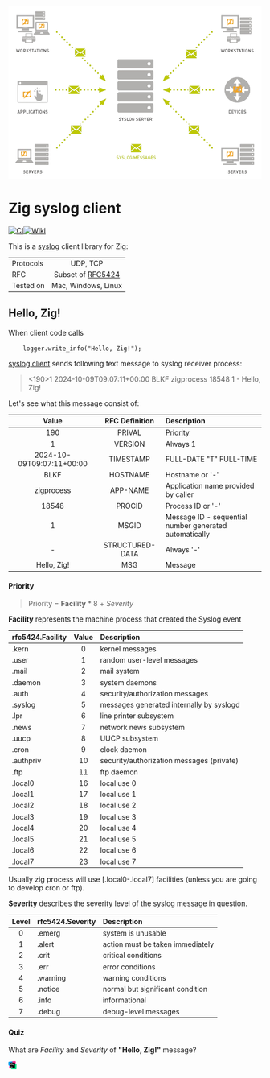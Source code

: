 ![](_logo/syslogzig-removebg.png)

# Zig syslog client

[![CI](https://github.com/g41797/syslog/actions/workflows/ci.yml/badge.svg)](https://github.com/g41797/syslog/actions/workflows/ci.yml)[![Wiki](https://img.shields.io/badge/Wikipedia-%23000000.svg?style=for-the-badge&logo=wikipedia&logoColor=white)](https://en.wikipedia.org/wiki/Syslog)


  This is a [syslog](https://en.wikipedia.org/wiki/Syslog) client library for Zig:

|           |                                                                    |
|-----------|:------------------------------------------------------------------:|
| Protocols |                              UDP, TCP                              |  
| RFC       | Subset of [RFC5424](https://datatracker.ietf.org/doc/html/rfc5424) |
| Tested on |       Mac, Windows, Linux                   |
  

## Hello, Zig!
     
When client code calls
```zig
    logger.write_info("Hello, Zig!");
```

[syslog client](src/syslog.zig) sends following text message to syslog receiver process:
>
> <190>1 2024-10-09T09:07:11+00:00 BLKF zigprocess 18548 1 - Hello, Zig!
> 
   
    
Let's see what this message consist of:
   
| Value | RFC Definition  | Description                                            |
|:-----------:|:---------------:|:-------------------------------------------------------|
|   190     |     PRIVAL      | [Priority](####priority)                               |
|   1     |     VERSION     | Always 1                                               |
|   2024-10-09T09:07:11+00:00     |    TIMESTAMP    | FULL-DATE "T" FULL-TIME                                |
|   BLKF     |    HOSTNAME     | Hostname or '-'                                        |
|   zigprocess     |    APP-NAME     | Application name provided by caller                    |
|   18548     |     PROCID      | Process ID or  '-'                                     |
|   1     |      MSGID      | Message ID - sequential number generated automatically |
|   -     | STRUCTURED-DATA | Always '-'                                             |
|   Hello, Zig!     |       MSG       | Message                                                |

   
     
#### Priority

>Priority = **Facility** * 8 + *Severity* 

**Facility** represents the machine process that created the Syslog event

| rfc5424.Facility      | Value | Description |
|:----------------------|  :---:           |          :--- |
| .kern                 | 0  |     kernel messages |
| .user                 | 1  |     random user-level messages |
| .mail                 | 2  |     mail system |
| .daemon               | 3  |     system daemons |
| .auth                 | 4  |     security/authorization messages |
| .syslog               | 5  |     messages generated internally by syslogd |
| .lpr                  | 6  |     line printer subsystem |
| .news                 | 7  |     network news subsystem |
| .uucp                 | 8  |     UUCP subsystem |
| .cron                 | 9  |     clock daemon |
| .authpriv             | 10 |     security/authorization messages (private) |
| .ftp                  | 11 |     ftp daemon |
| .local0               | 16 |     local use 0 |
| .local1               | 17 |     local use 1 |
| .local2               | 18 |     local use 2 |
| .local3               | 19 |     local use 3 |
| .local4               | 20 |     local use 4 |
| .local5               | 21 |     local use 5 |
| .local6               | 22 |     local use 6 |
| .local7               | 23 |     local use 7 |

Usually zig process will use [.local0-.local7] facilities 
(unless you are going to develop cron or ftp).
   
   

**Severity** describes the severity level of the syslog message in question.

| Level | rfc5424.Severity | Description |
| :---:          |:-----------------|          :--- |
|0| .emerg           |  system is unusable               |
|1| .alert           |  action must be taken immediately |
|2| .crit            |  critical conditions              |
|3| .err             |  error conditions                 |
|4| .warning         |  warning conditions               |
|5| .notice          |  normal but significant condition |
|6| .info            |  informational                    |
|7| .debug           |  debug-level messages             |


#### Quiz

What are *Facility* and *Severity* of **"Hello, Zig!"** message?

![](_logo/CLion_icon.png)

